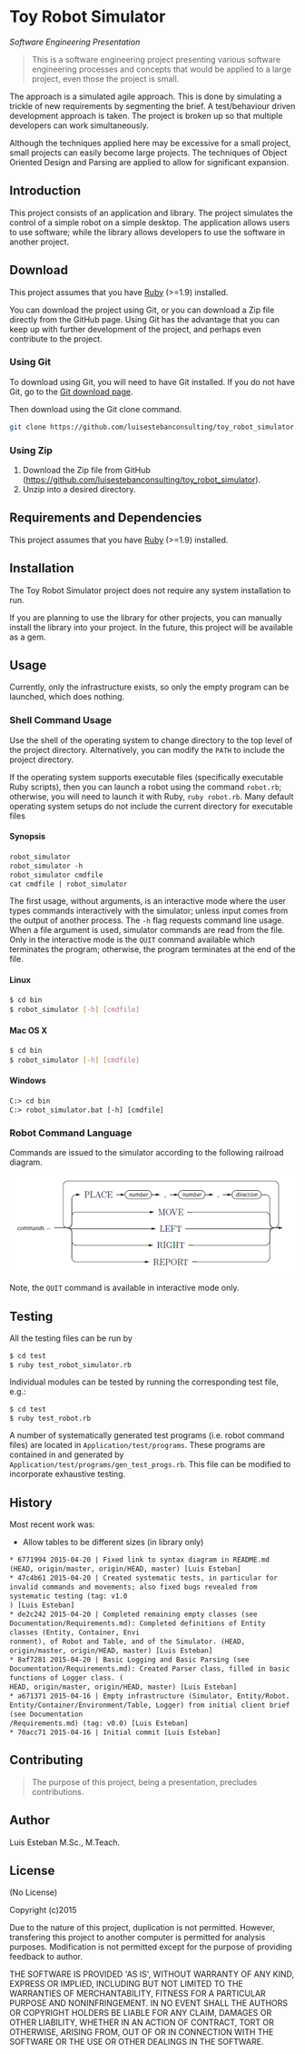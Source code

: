 # Toy Robot Simulator
_Software Engineering Presentation_

> This is a software engineering project presenting various software engineering processes and concepts
that would be applied to a large project, even those the project is small.  
>  
The approach is a simulated agile approach.  This is done by simulating a trickle of new requirements by
segmenting the brief.  A test/behaviour driven development approach is taken.  The project is broken up
so that multiple developers can work simultaneously.  
>  
Although the techniques applied here may be excessive for a small project, small projects can easily become
large projects.  The techniques of Object Oriented Design and Parsing are applied to allow for significant
expansion.

## Introduction

This project consists of an application and library.  The project simulates the control of a simple robot on a simple desktop.
The application allows users to use software; while the library allows developers to use the software in another project.

## Download

This project assumes that you have [Ruby](https://www.ruby-lang.org/en/) (>=1.9) installed.

You can download the project using Git, or you can download a Zip file directly from the GitHub page.
Using Git has the advantage that you can keep up with further development of the project, and perhaps
even contribute to the project.

### Using Git

To download using Git, you will need to have Git installed.
If you do not have Git, go to the [Git download page](http://git-scm.com/downloads).

Then download using the Git clone command.
```Bash
git clone https://github.com/luisestebanconsulting/toy_robot_simulator.git
```

### Using Zip

1. Download the Zip file from GitHub (https://github.com/luisestebanconsulting/toy_robot_simulator).
2. Unzip into a desired directory.


## Requirements and Dependencies

This project assumes that you have [Ruby](https://www.ruby-lang.org/en/) (>=1.9) installed.

## Installation

The Toy Robot Simulator project does not require any system installation to run.

If you are planning to use the library for other projects, you can manually install
the library into your project.  In the future, this project will be available as a gem.

## Usage

Currently, only the infrastructure exists, so only the empty program can be launched, which does nothing.


### Shell Command Usage

Use the shell of the operating system to change directory to the top level of the project directory.
Alternatively, you can modify the `PATH` to include the project directory.

If the operating system supports executable files (specifically executable Ruby scripts), then you can launch
a robot using the command `robot.rb`; otherwise, you will need to launch it with Ruby, `ruby robot.rb`.
Many default operating system setups do not include the current directory for executable files

#### Synopsis

```
robot_simulator 
robot_simulator -h
robot_simulator cmdfile
cat cmdfile | robot_simulator
```

The first usage, without arguments, is an interactive mode where the user types commands interactively with the simulator; unless
input comes from the output of another process.
The `-h` flag requests command line usage.
When a file argument is used, simulator commands are read from the file.  Only in the interactive mode is the `QUIT` command available
which terminates the program; otherwise, the program terminates at the end of the file.


#### Linux

```Bash
$ cd bin
$ robot_simulator [-h] [cmdfile]
```

#### Mac OS X

```Bash
$ cd bin
$ robot_simulator [-h] [cmdfile]
```
#### Windows

```DOS
C:> cd bin
C:> robot_simulator.bat [-h] [cmdfile]
```

### Robot Command Language

Commands are issued to the simulator according to the following railroad diagram.

![Syntax Diagram](./Design/CommandLanguageSyntax.png)

Note, the `QUIT` command is available in interactive mode only.



## Testing

All the testing files can be run by

```
$ cd test
$ ruby test_robot_simulator.rb
```

Individual modules can be tested by running the corresponding test file, e.g.:

```
$ cd test
$ ruby test_robot.rb
```

A number of systematically generated test programs (i.e. robot command files) are located in
`Application/test/programs`.  These programs are contained in and generated by
`Application/test/programs/gen_test_progs.rb`.  This file can be modified to incorporate exhaustive testing.


## History

Most recent work was:

* Allow tables to be different sizes (in library only)


```
* 6771994 2015-04-20 | Fixed link to syntax diagram in README.md (HEAD, origin/master, origin/HEAD, master) [Luis Esteban]
* 47c4b61 2015-04-20 | Created systematic tests, in particular for invalid commands and movements; also fixed bugs revealed from systematic testing (tag: v1.0
) [Luis Esteban]
* de2c242 2015-04-20 | Completed remaining empty classes (see Documentation/Requirements.md): Completed definitions of Entity classes (Entity, Container, Envi
ronment), of Robot and Table, and of the Simulator. (HEAD, origin/master, origin/HEAD, master) [Luis Esteban]
* 8af7281 2015-04-20 | Basic Logging and Basic Parsing (see Documentation/Requirements.md): Created Parser class, filled in basic functions of Logger class. (
HEAD, origin/master, origin/HEAD, master) [Luis Esteban]
* a671371 2015-04-16 | Empty infrastructure (Simulator, Entity/Robot. Entity/Container/Environment/Table, Logger) from initial client brief (see Documentation
/Requirements.md) (tag: v0.0) [Luis Esteban]
* 70acc71 2015-04-16 | Initial commit [Luis Esteban]
```

## Contributing

> The purpose of this project, being a presentation, precludes contributions. 

## Author

Luis Esteban M.Sc., M.Teach.


## License

(No License)

Copyright (c)2015

Due to the nature of this project, duplication is not permitted.  However, transfering this project to another computer is permitted for analysis purposes.
Modification is not permitted except for the purpose of providing feedback to author.


THE SOFTWARE IS PROVIDED 'AS IS', WITHOUT WARRANTY OF ANY KIND,
EXPRESS OR IMPLIED, INCLUDING BUT NOT LIMITED TO THE WARRANTIES OF
MERCHANTABILITY, FITNESS FOR A PARTICULAR PURPOSE AND NONINFRINGEMENT.
IN NO EVENT SHALL THE AUTHORS OR COPYRIGHT HOLDERS BE LIABLE FOR ANY
CLAIM, DAMAGES OR OTHER LIABILITY, WHETHER IN AN ACTION OF CONTRACT,
TORT OR OTHERWISE, ARISING FROM, OUT OF OR IN CONNECTION WITH THE
SOFTWARE OR THE USE OR OTHER DEALINGS IN THE SOFTWARE.
